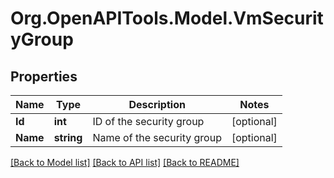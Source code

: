 # Org.OpenAPITools.Model.VmSecurityGroup

## Properties

Name | Type | Description | Notes
------------ | ------------- | ------------- | -------------
**Id** | **int** | ID of the security group | [optional] 
**Name** | **string** | Name of the security group | [optional] 

[[Back to Model list]](../README.md#documentation-for-models) [[Back to API list]](../README.md#documentation-for-api-endpoints) [[Back to README]](../README.md)

